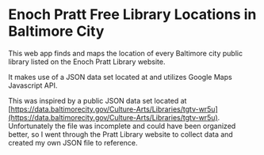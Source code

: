 # Enoch Pratt Free Library Locations in Baltimore City

This web app finds and maps the location of every Baltimore city public library listed on the Enoch Pratt Library website.

It makes use of a JSON data set located at  and utilizes Google Maps Javascript API.

This was inspired by a public JSON data set located at [https://data.baltimorecity.gov/Culture-Arts/Libraries/tgtv-wr5u](https://data.baltimorecity.gov/Culture-Arts/Libraries/tgtv-wr5u). Unfortunately the file was incomplete and could have been organized better, so I went through the Pratt Library website to collect data and created my own JSON file to reference.